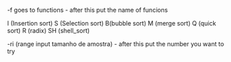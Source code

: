 -f goes to functions - after this put the name of funcions

I (Insertion sort) S (Selection sort) B(bubble sort) M (merge sort) Q (quick sort) R (radix) SH (shell_sort)

-ri (range input tamanho de amostra) - after this put the number you want to try

